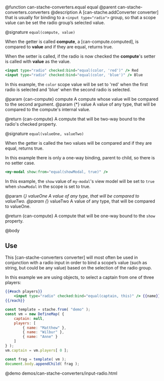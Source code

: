 @function can-stache-converters.equal equal
@parent can-stache-converters.converters
@description A [can-stache.addConverter converter] that is usually for binding to a `<input type="radio">` group, so that a scope value can be set the radio group’s selected value.

@signature `equal(compute, value)`

When the getter is called **compute**, a [can-compute.computed], is compared to **value** and if they are equal, returns true.

When the setter is called, if the radio is now checked the **compute**'s setter is called with **value** as the value.

```handlebars
<input type="radio" checked:bind="equal(color, 'red')" /> Red
<input type="radio" checked:bind="equal(color, 'blue')" /> Blue
```

In this example, the `color` scope value will be set to 'red' when the first radio is selected and 'blue' when the second radio is selected.

@param {can-compute} compute A compute whose value will be compared to the second argument.
@param {*} value A value of any type, that will be compared to the compute's internal value.

@return {can-compute} A compute that will be two-way bound to the radio's checked property.

@signature `equal(valueOne, valueTwo)`

When the getter is called the two values will be compared and if they are equal, returns true.

In this example there is only a one-way binding, parent to child, so there is no setter case.

```handlebars
<my-modal show:from="equal(showModal, true)" />
```

In this example, the `show` value of `my-modal`'s view model will be set to `true` when `showModal` in the scope is set to true.

@param {*} valueOne A value of any type, that will be compared to valueTwo.
@param {*} valueTwo A value of any type, that will be compared to valueOne.

@return {can-compute} A compute that will be one-way bound to the `show` property.

@body 

## Use

This [can-stache-converters converter] will most often be used in conjunction with a radio input in order to bind a scope’s value (such as string, but could be any value) based on the selection of the radio group.

In this example we are using objects, to select a captain from one of three players:

```handlebars
{{#each players}}
	<input type="radio" checked:bind="equal(captain, this)" /> {{name}}
{{/each}}
```

```js
const template = stache.from( "demo" );
const vm = new DefineMap( {
	captain: null,
	players: [
		{ name: "Matthew" },
		{ name: "Wilbur" },
		{ name: "Anne" }
	]
} );
vm.captain = vm.players[ 0 ];

const frag = template( vm );
document.body.appendChild( frag );
```

@demo demos/can-stache-converters/input-radio.html

